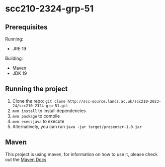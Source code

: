 # scc210-2324-grp-51

## Prerequisites
Running:
- JRE 19

Building:
- Maven
- JDK 19

## Running the project
1. Clone the repo: `git clone http://scc-source.lancs.ac.uk/scc210-2023-24/scc210-2324-grp-51.git`
2. `mvn install` to install dependencies
3. `mvn package` to compile
4. `mvn exec:java` to execute
5. Alternatively, you can run `java -jar target/presenter-1.0.jar`


## Maven
This project is using maven, for information on how to use it, please check out
the [Maven Docs](https://maven.apache.org/guides/getting-started/index.html)